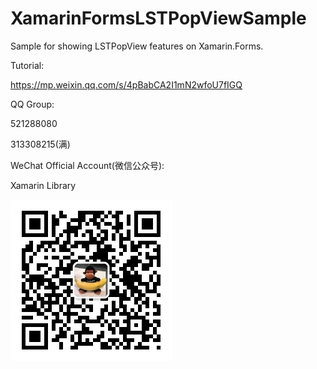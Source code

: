 # XamarinFormsLSTPopViewSample 
Sample for showing LSTPopView features on Xamarin.Forms.

Tutorial:

https://mp.weixin.qq.com/s/4pBabCA2I1mN2wfoU7fIGQ

QQ Group:

521288080

313308215(满)

WeChat Official Account(微信公众号):

Xamarin Library

<img src="https://github.com/jingliancui/XamarinFormsLSTPopViewSample/blob/main/Images/wechatqrcode.jpg?raw=true"/>
